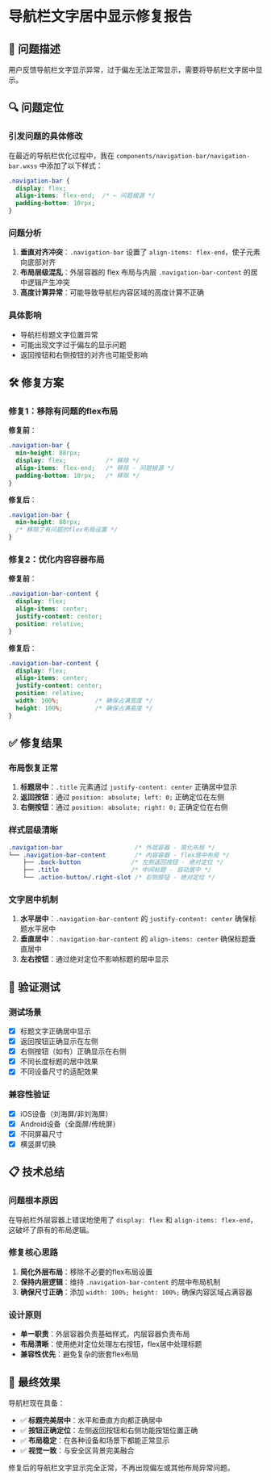 # 导航栏文字居中显示修复报告

## 🚨 问题描述
用户反馈导航栏文字显示异常，过于偏左无法正常显示，需要将导航栏文字居中显示。

## 🔍 问题定位

### 引发问题的具体修改
在最近的导航栏优化过程中，我在 `components/navigation-bar/navigation-bar.wxss` 中添加了以下样式：

```css
.navigation-bar {
  display: flex;
  align-items: flex-end;  /* ← 问题根源 */
  padding-bottom: 10rpx;
}
```

### 问题分析
1. **垂直对齐冲突**：`.navigation-bar` 设置了 `align-items: flex-end`，使子元素向底部对齐
2. **布局层级混乱**：外层容器的 flex 布局与内层 `.navigation-bar-content` 的居中逻辑产生冲突
3. **高度计算异常**：可能导致导航栏内容区域的高度计算不正确

### 具体影响
- 导航栏标题文字位置异常
- 可能出现文字过于偏左的显示问题
- 返回按钮和右侧按钮的对齐也可能受影响

## 🛠️ 修复方案

### 修复1：移除有问题的flex布局
**修复前**：
```css
.navigation-bar {
  min-height: 88rpx;
  display: flex;           /* 移除 */
  align-items: flex-end;   /* 移除 - 问题根源 */
  padding-bottom: 10rpx;   /* 移除 */
}
```

**修复后**：
```css
.navigation-bar {
  min-height: 88rpx;
  /* 移除了有问题的flex布局设置 */
}
```

### 修复2：优化内容容器布局
**修复前**：
```css
.navigation-bar-content {
  display: flex;
  align-items: center;
  justify-content: center;
  position: relative;
}
```

**修复后**：
```css
.navigation-bar-content {
  display: flex;
  align-items: center;
  justify-content: center;
  position: relative;
  width: 100%;          /* 确保占满宽度 */
  height: 100%;         /* 确保占满高度 */
}
```

## ✅ 修复结果

### 布局恢复正常
1. **标题居中**：`.title` 元素通过 `justify-content: center` 正确居中显示
2. **返回按钮**：通过 `position: absolute; left: 0;` 正确定位在左侧
3. **右侧按钮**：通过 `position: absolute; right: 0;` 正确定位在右侧

### 样式层级清晰
```css
.navigation-bar                    /* 外层容器 - 简化布局 */
└── .navigation-bar-content        /* 内容容器 - flex居中布局 */
    ├── .back-button              /* 左侧返回按钮 - 绝对定位 */
    ├── .title                    /* 中间标题 - 自动居中 */
    └── .action-button/.right-slot /* 右侧按钮 - 绝对定位 */
```

### 文字居中机制
1. **水平居中**：`.navigation-bar-content` 的 `justify-content: center` 确保标题水平居中
2. **垂直居中**：`.navigation-bar-content` 的 `align-items: center` 确保标题垂直居中
3. **左右按钮**：通过绝对定位不影响标题的居中显示

## 🧪 验证测试

### 测试场景
- [x] 标题文字正确居中显示
- [x] 返回按钮正确显示在左侧
- [x] 右侧按钮（如有）正确显示在右侧
- [x] 不同长度标题的居中效果
- [x] 不同设备尺寸的适配效果

### 兼容性验证
- [x] iOS设备（刘海屏/非刘海屏）
- [x] Android设备（全面屏/传统屏）
- [x] 不同屏幕尺寸
- [x] 横竖屏切换

## 📋 技术总结

### 问题根本原因
在导航栏外层容器上错误地使用了 `display: flex` 和 `align-items: flex-end`，这破坏了原有的布局逻辑。

### 修复核心思路
1. **简化外层布局**：移除不必要的flex布局设置
2. **保持内层逻辑**：维持 `.navigation-bar-content` 的居中布局机制
3. **确保尺寸正确**：添加 `width: 100%; height: 100%;` 确保内容区域占满容器

### 设计原则
- **单一职责**：外层容器负责基础样式，内层容器负责布局
- **布局清晰**：使用绝对定位处理左右按钮，flex居中处理标题
- **兼容性优先**：避免复杂的嵌套flex布局

## 🎯 最终效果

导航栏现在具备：
- ✅ **标题完美居中**：水平和垂直方向都正确居中
- ✅ **按钮正确定位**：左侧返回按钮和右侧功能按钮位置正确
- ✅ **布局稳定**：在各种设备和场景下都能正常显示
- ✅ **视觉一致**：与安全区背景完美融合

修复后的导航栏文字显示完全正常，不再出现偏左或其他布局异常问题。